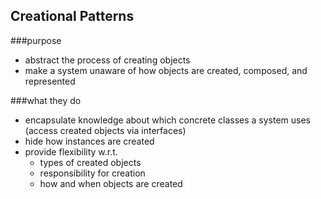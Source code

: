 
Creational Patterns
-------------------

###purpose
* abstract the process of creating objects
* make a system unaware of how objects are created, composed, and represented

###what they do
* encapsulate knowledge about which concrete classes a system uses (access created objects via interfaces)
* hide how instances are created
* provide flexibility w.r.t.
    * types of created objects
    * responsibility for creation
    * how and when objects are created